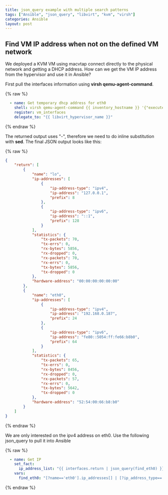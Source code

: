 ```yaml
---
title: json_query example with multiple search patterns
tags: ["Ansible", "json_query", "libvirt", "kvm", "virsh"]
categories: Ansible
layout: post
---
```

## Find VM IP address when not on the defined VM network
We deployed a KVM VM using macvtap connect directly to the physical network and getting a DHCP address.  How can we get the VM IP address from the hypervisor and use it in Ansible?

First pull the interfaces information using __virsh qemu-agent-command__.

{% raw %}
```yaml
  - name: Get temporary dhcp address for eth0
    shell: virsh qemu-agent-command {{ inventory_hostname }} '{"execute":"guest-network-get-interfaces"}' | sed 's/-/_/g'
    register: vm_interfaces
    delegate_to: "{{ libvirt_hypervisor_name }}"
```
{% endraw %}

The returned output uses "-", therefore we need to do inline substitution with __sed__.  The final JSON output looks like this:

{% raw %}
```json
{
    "return": [
        {
            "name": "lo",
            "ip-addresses": [
                {
                    "ip-address-type": "ipv4",
                    "ip-address": "127.0.0.1",
                    "prefix": 8
                },
                {
                    "ip-address-type": "ipv6",
                    "ip-address": "::1",
                    "prefix": 128
                }
            ],
            "statistics": {
                "tx-packets": 70,
                "tx-errs": 0,
                "rx-bytes": 5856,
                "rx-dropped": 0,
                "rx-packets": 70,
                "rx-errs": 0,
                "tx-bytes": 5856,
                "tx-dropped": 0
            },
            "hardware-address": "00:00:00:00:00:00"
        },
        {
            "name": "eth0",
            "ip-addresses": [
                {
                    "ip-address-type": "ipv4",
                    "ip-address": "192.168.0.187",
                    "prefix": 24
                },
                {
                    "ip-address-type": "ipv6",
                    "ip-address": "fe80::5054:ff:fe66:b8b0",
                    "prefix": 64
                }
            ],
            "statistics": {
                "tx-packets": 65,
                "tx-errs": 0,
                "rx-bytes": 8456,
                "rx-dropped": 0,
                "rx-packets": 57,
                "rx-errs": 0,
                "tx-bytes": 5642,
                "tx-dropped": 0
            },
            "hardware-address": "52:54:00:66:b8:b0"
        }
    ]
}
```
{% endraw %}

We are only interested on the ipv4 address on eth0.  Use the following json_query to pull it into Ansible

{% raw %}
```yaml
  - name: Get IP
    set_fact:
      ip_address_list: "{{ interfaces.return | json_query(find_eth0) }}"
    vars:
      find_eth0: "[?name=='eth0'].ip_addresses[] | [?ip_address_type=='ipv4'].ip_address"
```
{% endraw %}